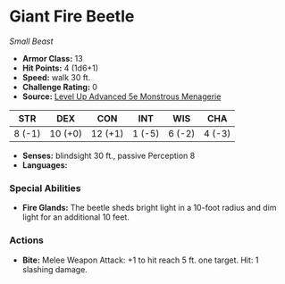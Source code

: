 # Giant Fire Beetle

*Small* *Beast*

- **Armor Class:** 13
- **Hit Points:** 4 (1d6+1)
- **Speed:** walk 30 ft.
- **Challenge Rating:** 0
- **Source:** [Level Up Advanced 5e Monstrous Menagerie](https://www.levelup5e.com)

| STR | DEX | CON | INT | WIS | CHA |
| --- | --- | --- | --- | --- | --- |
| 8 (-1) | 10 (+0) | 12 (+1) | 1 (-5) | 6 (-2) | 4 (-3) |

- **Senses:** blindsight 30 ft., passive Perception 8
- **Languages:** 
### Special Abilities
- **Fire Glands:** The beetle sheds bright light in a 10-foot radius and dim light for an additional 10 feet.
### Actions
- **Bite:** Melee Weapon Attack: +1 to hit  reach 5 ft.  one target. Hit: 1 slashing damage.

